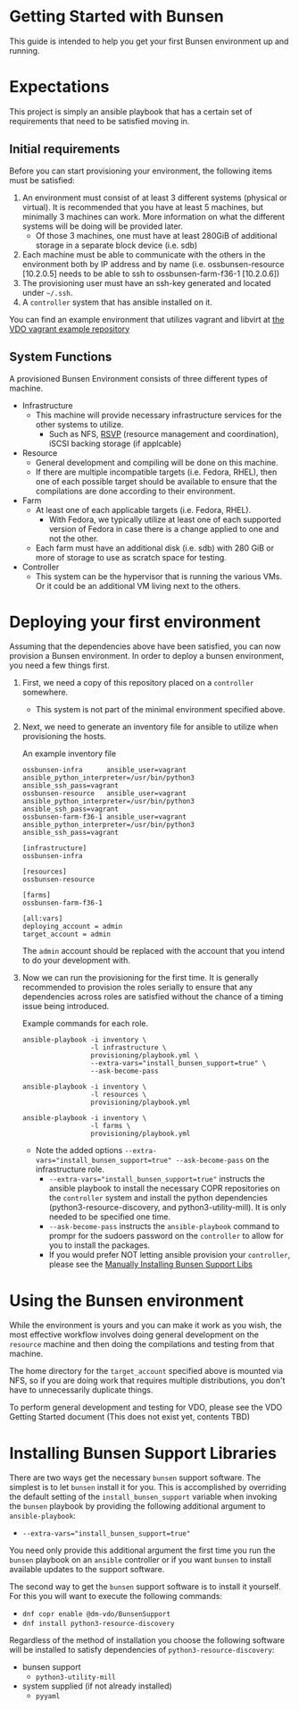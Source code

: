 # Getting Started with Bunsen

This guide is intended to help you get your first Bunsen environment up and running.

# Expectations

This project is simply an ansible playbook that has a certain set of requirements that need to be satisfied moving in.

## Initial requirements

Before you can start provisioning your environment, the following items must be satisfied:

1. An environment must consist of at least 3 different systems (physical or virtual).  It is recommended that you have at least 5 machines, but minimally 3 machines can work.  More information on what the different systems will be doing will be provided later.
    - Of those 3 machines, one must have at least 280GiB of additional storage in a separate block device (i.e. sdb)
2. Each machine must be able to communicate with the others in the environment both by IP address and by name (i.e. ossbunsen-resource [10.2.0.5] needs to be able to ssh to ossbunsen-farm-f36-1 [10.2.0.6])
3. The provisioning user must have an ssh-key generated and located under `~/.ssh`.
4. A `controller` system that has ansible installed on it.

You can find an example environment that utilizes vagrant and libvirt at [the VDO vagrant example repository](https://github.com/dm-vdo/vagrant)

## System Functions

A provisioned Bunsen Environment consists of three different types of machine.

- Infrastructure
    - This machine will provide necessary infrastructure services for the other systems to utilize.
        - Such as NFS, [RSVP](https://github.com/dm-vdo/permabit-rsvpd) (resource management and coordination), iSCSI backing storage (if applcable)
- Resource
    - General development and compiling will be done on this machine.
    - If there are multiple incompatible targets (i.e. Fedora, RHEL), then one of each possible target should be available to ensure that the compilations are done according to their environment.
- Farm
    - At least one of each applicable targets (i.e. Fedora, RHEL).
        - With Fedora, we typically utilize at least one of each supported version of Fedora in case there is a change applied to one and not the other.
    - Each farm must have an additional disk (i.e. sdb) with 280 GiB or more of storage to use as scratch space for testing.
- Controller
    - This system can be the hypervisor that is running the various VMs.  Or it could be an additional VM living next to the others.

# Deploying your first environment

Assuming that the dependencies above have been satisfied, you can now provision a Bunsen environment.  In order to deploy a bunsen environment, you need a few things first.

1. First, we need a copy of this repository placed on a `controller` somewhere.
    - This system is not part of the minimal environment specified above.
2. Next, we need to generate an inventory file for ansible to utilize when provisioning the hosts.

    An example inventory file
    ```
    ossbunsen-infra      ansible_user=vagrant ansible_python_interpreter=/usr/bin/python3 ansible_ssh_pass=vagrant
    ossbunsen-resource   ansible_user=vagrant ansible_python_interpreter=/usr/bin/python3 ansible_ssh_pass=vagrant
    ossbunsen-farm-f36-1 ansible_user=vagrant ansible_python_interpreter=/usr/bin/python3 ansible_ssh_pass=vagrant
    
    [infrastructure]
    ossbunsen-infra
    
    [resources]
    ossbunsen-resource
    
    [farms]
    ossbunsen-farm-f36-1
    
    [all:vars]
    deploying_account = admin
    target_account = admin
    ```

    The `admin` account should be replaced with the account that you intend to do your development with.
3. Now we can run the provisioning for the first time.  It is generally recommended to provision the roles serially to ensure that any dependencies across roles are satisfied without the chance of a timing issue being introduced.

    Example commands for each role.
    ```
    ansible-playbook -i inventory \
                     -l infrastructure \
                     provisioning/playbook.yml \
                     --extra-vars="install_bunsen_support=true" \
                     --ask-become-pass

    ansible-playbook -i inventory \
                     -l resources \
                     provisioning/playbook.yml

    ansible-playbook -i inventory \
                     -l farms \
                     provisioning/playbook.yml
    ```

    - Note the added options `--extra-vars="install_bunsen_support=true" --ask-become-pass` on the infrastructure role.
        - `--extra-vars="install_bunsen_support=true"` instructs the ansible playbook to install the necessary COPR repositories on the `controller` system and install the python dependencies (python3-resource-discovery, and python3-utility-mill).  It is only needed to be specified one time.
        - `--ask-become-pass` instructs the `ansible-playbook` command to prompr for the sudoers password on the `controller` to allow for you to install the packages.
        - If you would prefer NOT letting ansible provision your `controller`, please see the [Manually Installing Bunsen Support Libs](#installing-bunsen-support-libraries)
      
# Using the Bunsen environment

While the environment is yours and you can make it work as you wish, the most effective workflow involves doing general development on the `resource` machine and then doing the compilations and testing from that machine.

The home directory for the `target_account` specified above is mounted via NFS, so if you are doing work that requires multiple distributions, you don't have to unnecessarily duplicate things.

To perform general development and testing for VDO, please see the VDO Getting Started document (This does not exist yet, contents TBD)

# Installing Bunsen Support Libraries

There are two ways get the necessary `bunsen` support software.  The simplest
is to let `bunsen` install it for you.  This is accomplished by overriding the
default setting of the `install_bunsen_support` variable when invoking the
`bunsen` playbook by providing the following additional argument to 
`ansible-playbook`:
* `--extra-vars="install_bunsen_support=true"`  

You need only provide this additional argument the first time you
run the `bunsen` playbook on an `ansible` controller or if you want `bunsen` to
install available updates to the support software.

The second way to get the `bunsen` support software is to install it yourself.
For this you will want to execute the following commands:
* `dnf copr enable @dm-vdo/BunsenSupport`
* `dnf install python3-resource-discovery`

Regardless of the method of installation you choose the following software will
be installed to satisfy dependencies of `python3-resource-discovery`:
* bunsen support
  * `python3-utility-mill`
* system supplied (if not already installed)
  * `pyyaml` 